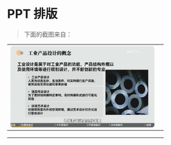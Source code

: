 # PPT 排版





> 下面的截图来自：

| <img src="./readme.assets/image-20230617173918218.png" alt="image-20230617173918218" style="zoom: 33%;" /> |      |
| ------------------------------------------------------------ | ---- |
|                                                              |      |
|                                                              |      |
|                                                              |      |

